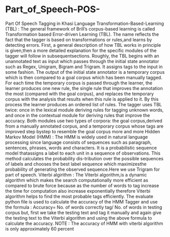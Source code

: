 # Part_of_Speech-POS-
Part Of Speech Tagging in  Khasi Language
Transformation-Based-Learning (TBL) : The general framework of Brill’s corpus-based learning is called Transformation based Error-driven Learning (TBL). The name reflects the fact that the tagger is based on transformations or rules,and learns by detecting errors.  First, a general description of how TBL works in principle is given,then a more detailed explanation for the specific modules of the tagger will follow in subsequentsections.  Roughly, the TBL begins with an unannotated text as input which passes through the initial state annotator such as Regex, Unigram, Bigram and Trigram. It assigns tags to the input in some fashion. The output of the initial state annotator is a temporary corpus which is then compared to a goal corpus which has been manually tagged. For each time the temporary corpus is passed through the learner, the learner produces one new rule, the single rule that improves the annotation the most (compared with the goal corpus), and replaces the temporary corpus with the analysis that results when this rule is applied to it. By this process the learner produces an ordered list of rules. The tagger uses TBL twice: once in the lexical module deriving rules for tagging unknown words, and once in the contextual module for deriving rules that improve the accuracy.  Both modules use two types of corpora:  the goal corpus,derived from a manually annotated corpus, and a temporary corpus whose tags are improved step bystep to resemble the goal corpus more and more
Hidden Markov Model (HMM) : The HMM is widely used in natural language processing since language consists of sequences such as paragraph,  sentences,  phrases,  words and characters.  It is a probabilistic sequence model thatassigns a label to each unit in a sequence of observations. This method calculates the probability dis-tribution over the possible sequences of labels and chooses the best label sequence which maximizesthe probability of generating the observed sequence.Here we use Trigram for part of speech.
Viterbi algirithm : The Viterbi algorithm,is a dynamic algorithm which makes the search computationally more efficient as compared to brute force because as the number of words to tag increase the time for computation also increase exponentially therefore Viterbi algorithm helps to find the most probable tags efficiently.
The evaluate python file is used to calculate the accuracy of the HMM Tagger and use the formula :
      Accuracy= No. of words correctly tag/ No. of words in testing corpus
but, first we take the testing text and tag it manually and again give the testing text to the Viterbi algorithm and using the above formula to calculate the accuracy.
NOTE : The accuracy of HMM with viterbi algorithm is only approximately 60 percent
